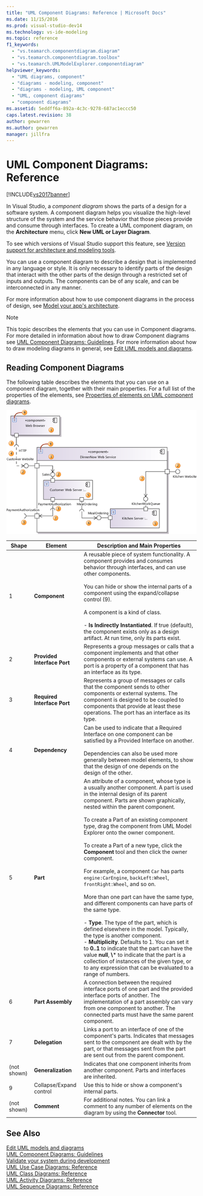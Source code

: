 ```yaml
---
title: "UML Component Diagrams: Reference | Microsoft Docs"
ms.date: 11/15/2016
ms.prod: visual-studio-dev14
ms.technology: vs-ide-modeling
ms.topic: reference
f1_keywords: 
  - "vs.teamarch.componentdiagram.diagram"
  - "vs.teamarch.componentdiagram.toolbox"
  - "vs.teamarch.UMLModelExplorer.componentdiagram"
helpviewer_keywords: 
  - "UML diagrams, component"
  - "diagrams - modeling, component"
  - "diagrams - modeling, UML component"
  - "UML, component diagrams"
  - "component diagrams"
ms.assetid: 5eddff6a-892a-4c3c-9278-687ac1eccc50
caps.latest.revision: 38
author: gewarren
ms.author: gewarren
manager: jillfra
---
```

# UML Component Diagrams: Reference
[!INCLUDE[vs2017banner](../includes/vs2017banner.md)]

In Visual Studio, a *component diagram* shows the parts of a design for a software system. A component diagram helps you visualize the high-level structure of the system and the service behavior that those pieces provide and consume through interfaces. To create a UML component diagram, on the **Architecture** menu, click **New UML or Layer Diagram**.  

 To see which versions of Visual Studio support this feature, see [Version support for architecture and modeling tools](../modeling/what-s-new-for-design-in-visual-studio.md#VersionSupport).  

 You can use a component diagram to describe a design that is implemented in any language or style. It is only necessary to identify parts of the design that interact with the other parts of the design through a restricted set of inputs and outputs. The components can be of any scale, and can be interconnected in any manner.  

 For more information about how to use component diagrams in the process of design, see [Model your app's architecture](../modeling/model-your-app-s-architecture.md).  

> [!NOTE]
>  This topic describes the elements that you can use in Component diagrams. For more detailed in information about how to draw Component diagrams see [UML Component Diagrams: Guidelines](../modeling/uml-component-diagrams-guidelines.md). For more information about how to draw modeling diagrams in general, see [Edit UML models and diagrams](../modeling/edit-uml-models-and-diagrams.md).  

## Reading Component Diagrams  
 The following table describes the elements that you can use on a component diagram, together with their main properties. For a full list of the properties of the elements, see [Properties of elements on UML component diagrams](../modeling/properties-of-elements-on-uml-component-diagrams.md).  

 ![Elements used on component diagrams](../modeling/media/uml-compovreading.png "UML_CompOvReading")  

|  **Shape**  |         **Element**         |                                                                                                                                                                                                                                                                                                                                                                                                                                                                                                                                         **Description and Main Properties**                                                                                                                                                                                                                                                                                                                                                                                                                                                                                                                                          |
|-------------|-----------------------------|----------------------------------------------------------------------------------------------------------------------------------------------------------------------------------------------------------------------------------------------------------------------------------------------------------------------------------------------------------------------------------------------------------------------------------------------------------------------------------------------------------------------------------------------------------------------------------------------------------------------------------------------------------------------------------------------------------------------------------------------------------------------------------------------------------------------------------------------------------------------------------------------------------------------------------------------------------------------------------------------------------------------------------------------------------------------------------------------------------------------|
|      1      |        **Component**        |                                                                                                                                                                                                                                                                                                                                  A reusable piece of system functionality. A component provides and consumes behavior through interfaces, and can use other components.<br /><br /> You can hide or show the internal parts of a component using the expand/collapse control (9).<br /><br /> A component is a kind of class.<br /><br /> -   **Is Indirectly Instantiated**. If true (default), the component exists only as a design artifact. At run time, only its parts exist.                                                                                                                                                                                                                                                                                                                                  |
|      2      | **Provided Interface Port** |                                                                                                                                                                                                                                                                                                                                                                                                                                                            Represents a group messages or calls that a component implements and that other components or external systems can use. A port is a property of a component that has an interface as its type.                                                                                                                                                                                                                                                                                                                                                                                                                                                            |
|      3      | **Required Interface Port** |                                                                                                                                                                                                                                                                                                                                                                                                                                    Represents a group of messages or calls that the component sends to other components or external systems. The component is designed to be coupled to components that provide at least these operations. The port has an interface as its type.                                                                                                                                                                                                                                                                                                                                                                                                                                    |
|      4      |       **Dependency**        |                                                                                                                                                                                                                                                                                                                                                                                                                     Can be used to indicate that a Required Interface on one component can be satisfied by a Provided Interface on another.<br /><br /> Dependencies can also be used more generally between model elements, to show that the design of one depends on the design of the other.                                                                                                                                                                                                                                                                                                                                                                                                                      |
|      5      |          **Part**           | An attribute of a component, whose type is a usually another component. A part is used in the internal design of its parent component. Parts are shown graphically, nested within the parent component.<br /><br /> To create a Part of an existing component type, drag the component from UML Model Explorer onto the owner component.<br /><br /> To create a Part of a new type, click the **Component** tool and then click the owner component.<br /><br /> For example, a component `Car` has parts `engine:CarEngine`, `backLeft:Wheel`, `frontRight:Wheel`, and so on.<br /><br /> More than one part can have the same type, and different components can have parts of the same type.<br /><br /> -   **Type**. The type of the part, which is defined elsewhere in the model. Typically, the type is another component.<br />-   **Multiplicity**. Defaults to 1. You can set it to **0..1** to indicate that the part can have the value **null**, **\\**\* to indicate that the part is a collection of instances of the given type, or to any expression that can be evaluated to a range of numbers. |
|      6      |      **Part Assembly**      |                                                                                                                                                                                                                                                                                                                                                                                                                                  A connection between the required interface ports of one part and the provided interface ports of another. The implementation of a part assembly can vary from one component to another. The connected parts must have the same parent component.                                                                                                                                                                                                                                                                                                                                                                                                                                   |
|      7      |       **Delegation**        |                                                                                                                                                                                                                                                                                                                                                                                                                                                 Links a port to an interface of one of the component's parts. Indicates that messages sent to the component are dealt with by the part, or that messages sent from the part are sent out from the parent component.                                                                                                                                                                                                                                                                                                                                                                                                                                                  |
| (not shown) |     **Generalization**      |                                                                                                                                                                                                                                                                                                                                                                                                                                                                                                          Indicates that one component inherits from another component. Parts and interfaces are inherited.                                                                                                                                                                                                                                                                                                                                                                                                                                                                                                           |
|      9      |   Collapse/Expand control   |                                                                                                                                                                                                                                                                                                                                                                                                                                                                                                                                Use this to hide or show a component's internal parts.                                                                                                                                                                                                                                                                                                                                                                                                                                                                                                                                |
| (not shown) |         **Comment**         |                                                                                                                                                                                                                                                                                                                                                                                                                                                                                                For additional notes. You can link a comment to any number of elements on the diagram by using the **Connector** tool.                                                                                                                                                                                                                                                                                                                                                                                                                                                                                                |

## See Also  
 [Edit UML models and diagrams](../modeling/edit-uml-models-and-diagrams.md)   
 [UML Component Diagrams: Guidelines](../modeling/uml-component-diagrams-guidelines.md)   
 [Validate your system during development](../modeling/validate-your-system-during-development.md)   
 [UML Use Case Diagrams: Reference](../modeling/uml-use-case-diagrams-reference.md)   
 [UML Class Diagrams: Reference](../modeling/uml-class-diagrams-reference.md)   
 [UML Activity Diagrams: Reference](../modeling/uml-activity-diagrams-reference.md)   
 [UML Sequence Diagrams: Reference](../modeling/uml-sequence-diagrams-reference.md)
